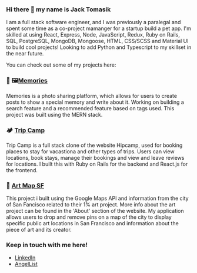 ### Hi there 👋 my name is Jack Tomasik

I am a full stack software engineer, and I was previously a paralegal and spent some time as a co-project mamanger for a startup build a pet app. I'm skilled at using React, Express, Node, JavaScript, Redux, Ruby on Rails, SQL, PostgreSQL, MongoDB, Mongoose, HTML, CSS/SCSS and Material UI to build cool projects!
Looking to add Python and Typescript to my skillset in the near future.

You can check out some of my projects here:

<h3>📸 🖼<a href="https://jt-memories.netlify.app/posts">Memories</a></h3>

Memories is a photo sharing platform, which allows for users to create posts to show a special memory and write about it. Working on building a search feature and a recommended feature based on tags used. This project was built using the MERN stack.

<h3>🏕 <a href="https://trip-camp.herokuapp.com/#/">Trip Camp</a></h3>

Trip Camp is a full stack clone of the website Hipcamp, used for booking places to stay for vacastiona and other types of trips. Users can view locations, book stays, manage their bookings and view and leave reviews for locations. I built this with Ruby on Rails for the backend and React.js for the frontend.


<h3>🌁 <a href="https://j-tomasik.github.io/JS_art_map/">Art Map SF</a></h3>

This project i built using the Google Maps API and information from the city of San Fancisco related to their 1% art project. More info about the art project can be found in the 'About' section of the website. My application allows users to drop and remove pins on a map of the city to display specific public art locations in San Francisco and information about the piece of art and its creator.

### Keep in touch with me here!
  * <a href="https://www.linkedin.com/in/jack-tomasik-530ab816b/">LinkedIn</a>
  * <a href="https://angel.co/u/jack-tomasik">AngelList</a>

<!--
**j-tomasik/j-tomasik** is a ✨ _special_ ✨ repository because its `README.md` (this file) appears on your GitHub profile.

Here are some ideas to get you started:

- 🔭 I’m currently working on ...
- 🌱 I’m currently learning ...
- 👯 I’m looking to collaborate on ...
- 🤔 I’m looking for help with ...
- 💬 Ask me about ...
- 📫 How to reach me: ...
- 😄 Pronouns: ...
- ⚡ Fun fact: ...
-->
